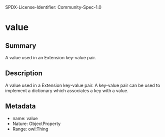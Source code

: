 SPDX-License-Identifier: Community-Spec-1.0

# value

## Summary

A value used in an Extension key-value pair.

## Description

A value used in a Extension key-value pair.
A key-value pair can be used to implement a dictionary which associates a key with a value.

## Metadata

- name: value
- Nature: ObjectProperty
- Range: owl:Thing
